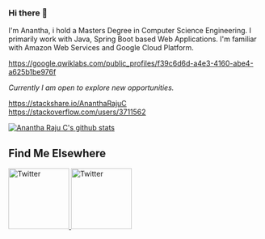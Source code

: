 ### Hi there 👋  

I'm Anantha, i hold a Masters Degree in Computer Science Engineering. I primarily work with Java, Spring Boot based Web Applications. I'm familiar with Amazon Web Services and Google Cloud Platform.

https://google.qwiklabs.com/public_profiles/f39c6d6d-a4e3-4160-abe4-a625b1be976f

*Currently I am open to explore new opportunities.*

https://stackshare.io/AnanthaRajuC   
https://stackoverflow.com/users/3711562

[![Anantha Raju C's github stats](https://github-readme-stats.vercel.app/api?username=anantharajuc&show_icons=true)](https://github.com/anantharajuc/github-readme-stats)

<h2>Find Me Elsewhere</h2>
<p><a href="https://twitter.com/anantharajuc" rel="nofollow">
  <img src="https://camo.githubusercontent.com/48dd0cf377d4edfb444ae2f0fccbc9ecae28d56a/68747470733a2f2f63646e322e69636f6e66696e6465722e636f6d2f646174612f69636f6e732f736f6369616c2d6d656469612d323139392f36342f736f6369616c5f6d656469615f69736f6d65747269635f362d747769747465722d3531322e706e67" height="120px" width="120px" alt="Twitter" data-canonical-src="https://cdn2.iconfinder.com/data/icons/social-media-2199/64/social_media_isometric_6-twitter-512.png" style="max-width:100%;">
  </a><a href="https://in.linkedin.com/in/anantharajuc" rel="nofollow">
  <img src="https://camo.githubusercontent.com/d268e5b7446240291ec3cf824c858f2b556377a7/68747470733a2f2f63646e322e69636f6e66696e6465722e636f6d2f646174612f69636f6e732f736f6369616c2d6d656469612d323139392f36342f736f6369616c5f6d656469615f69736f6d65747269635f31342d6c696e6b6564696e2d3531322e706e67" height="120px" width="120px" alt="Twitter" data-canonical-src="https://cdn2.iconfinder.com/data/icons/social-media-2199/64/social_media_isometric_14-linkedin-512.png" style="max-width:100%;"></a></p>

<!--
**AnanthaRajuC/AnanthaRajuC** is a ✨ _special_ ✨ repository because its `README.md` (this file) appears on your GitHub profile.

Here are some ideas to get you started:

- 🔭 I’m currently working on ...
- 🌱 I’m currently learning ...
- 👯 I’m looking to collaborate on ...
- 🤔 I’m looking for help with ...
- 💬 Ask me about ...
- 📫 How to reach me: ...
- 😄 Pronouns: ...
- ⚡ Fun fact: ...
-->
